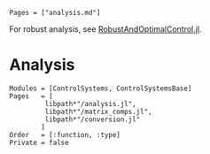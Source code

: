 ```@index
Pages = ["analysis.md"]
```

For robust analysis, see [RobustAndOptimalControl.jl](https://juliacontrol.github.io/RobustAndOptimalControl.jl/dev/#System-analysis).

# Analysis

```@autodocs
Modules = [ControlSystems, ControlSystemsBase]
Pages   = [
         libpath*"/analysis.jl", 
         libpath*"/matrix_comps.jl", 
         libpath*"/conversion.jl"
        ]
Order   = [:function, :type]
Private = false
```
